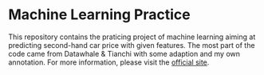 # Machine Learning Practice

This repository contains the praticing project of machine learning aiming at predicting second-hand car price with given features. The most part of the code came from Datawhale & Tianchi with some adaption and my own annotation. For more information, please visit the [official site](https://tianchi.aliyun.com/competition/entrance/231784/information).
